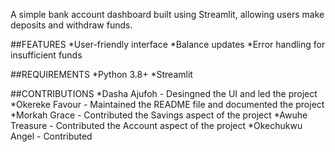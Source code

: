 A simple bank account dashboard built using Streamlit, allowing users make deposits and withdraw funds.

##FEATURES
*User-friendly interface
*Balance updates
*Error handling for insufficient funds

##REQUIREMENTS
*Python 3.8+
*Streamlit 

##CONTRIBUTIONS
*Dasha Ajufoh - Desingned the UI and led the project
*Okereke Favour - Maintained the README file and documented the project
*Morkah Grace - Contributed the Savings aspect of the project
*Awuhe Treasure - Contributed the Account aspect of the project
*Okechukwu Angel - Contributed
